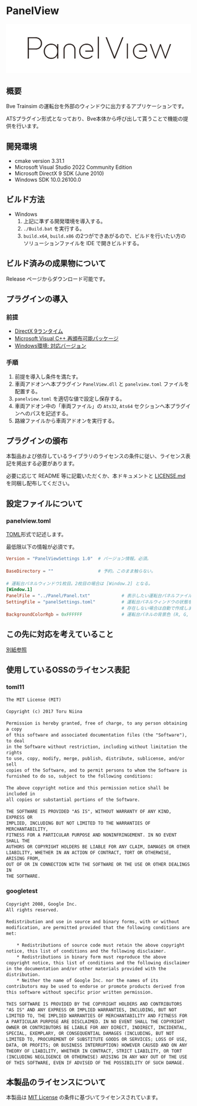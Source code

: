 ﻿# PanelView

![PanelView ロゴ](./Logo.jpg)

## 概要

Bve Trainsim の運転台を外部のウィンドウに出力するアプリケーションです。

ATSプラグイン形式となっており、Bve本体から呼び出して貰うことで機能の提供を行います。

## 開発環境

* cmake version 3.31.1
* Microsoft Visual Studio 2022 Community Edition
* Microsoft DirectX 9 SDK (June 2010) 
* Windows SDK 10.0.26100.0

## ビルド方法

* Windows 
  1. 上記に準ずる開発環境を導入する。
  1. `./Build.bat` を実行する。
  1. `build.x64`, `build.x86` の2つができあがるので、ビルドを行いたい方のソリューションファイルを IDE で開きビルドする。

## ビルド済みの成果物について

Release ページからダウンロード可能です。

## プラグインの導入

### 前提

* [DirectX 9ランタイム](https://www.microsoft.com/ja-jp/download/details.aspx?id=35)
* [Microsoft Visual C++ 再頒布可能パッケージ](https://learn.microsoft.com/ja-jp/cpp/windows/latest-supported-vc-redist?view=msvc-170#latest-microsoft-visual-c-redistributable-version)
* [Windows環境: 対応バージョン](https://developer.microsoft.com/ja-jp/windows/downloads/windows-sdk/#supported-operating-systems)

### 手順

1. 前提を導入し条件を満たす。
1. 車両アドオンへ本プラグイン `PanelView.dll` と `panelview.toml` ファイルを配置する。
1. `panelview.toml` を適切な値で設定し保存する。
1. 車両アドオン中の「車両ファイル」の `Ats32`, `Ats64` セクションへ本プラグインへのパスを記述する。
1. 路線ファイルから車両アドオンを実行する。

## プラグインの頒布

本製品および依存しているライブラリのライセンスの条件に従い、ライセンス表記を掲出する必要があります。

必要に応じて README 等に記載いただくか、本ドキュメントと [LICENSE.md](./LICENSE.md) を同梱し配布してください。

## 設定ファイルについて

### panelview.toml

[TOML](https://ja.wikibooks.org/wiki/Toml)形式で記述します。

最低限以下の情報が必須です。

```toml
Version = "PanelViewSettings 1.0"  # バージョン情報。必須。

BaseDirectory = ""                 # 予約。このまま触らない。

# 運転台パネルウィンドウ1枚目。2枚目の場合は [Window.2] となる。
[Window.1] 
PanelFile = "../Panel/Panel.txt"            # 表示したい運転台パネルファイルへのパス
SettingFile = "panelSettings.toml"          # 運転台パネルウィンドウの状態を保存するファイルへのパス。
                                            # 存在しない場合は自動で作成します。
BackgroundColorRgb = 0xFFFFFF               # 運転台パネルの背景色 (R, G, B)
```

## この先に対応を考えていること

[別紙参照](./TODO.md)

## 使用しているOSSのライセンス表記

### toml11

```text
The MIT License (MIT)

Copyright (c) 2017 Toru Niina

Permission is hereby granted, free of charge, to any person obtaining a copy
of this software and associated documentation files (the "Software"), to deal
in the Software without restriction, including without limitation the rights
to use, copy, modify, merge, publish, distribute, sublicense, and/or sell
copies of the Software, and to permit persons to whom the Software is
furnished to do so, subject to the following conditions:

The above copyright notice and this permission notice shall be included in
all copies or substantial portions of the Software.

THE SOFTWARE IS PROVIDED "AS IS", WITHOUT WARRANTY OF ANY KIND, EXPRESS OR
IMPLIED, INCLUDING BUT NOT LIMITED TO THE WARRANTIES OF MERCHANTABILITY,
FITNESS FOR A PARTICULAR PURPOSE AND NONINFRINGEMENT. IN NO EVENT SHALL THE
AUTHORS OR COPYRIGHT HOLDERS BE LIABLE FOR ANY CLAIM, DAMAGES OR OTHER
LIABILITY, WHETHER IN AN ACTION OF CONTRACT, TORT OR OTHERWISE, ARISING FROM,
OUT OF OR IN CONNECTION WITH THE SOFTWARE OR THE USE OR OTHER DEALINGS IN
THE SOFTWARE.
```

### googletest

```text
Copyright 2008, Google Inc.
All rights reserved.

Redistribution and use in source and binary forms, with or without
modification, are permitted provided that the following conditions are
met:

    * Redistributions of source code must retain the above copyright
notice, this list of conditions and the following disclaimer.
    * Redistributions in binary form must reproduce the above
copyright notice, this list of conditions and the following disclaimer
in the documentation and/or other materials provided with the
distribution.
    * Neither the name of Google Inc. nor the names of its
contributors may be used to endorse or promote products derived from
this software without specific prior written permission.

THIS SOFTWARE IS PROVIDED BY THE COPYRIGHT HOLDERS AND CONTRIBUTORS
"AS IS" AND ANY EXPRESS OR IMPLIED WARRANTIES, INCLUDING, BUT NOT
LIMITED TO, THE IMPLIED WARRANTIES OF MERCHANTABILITY AND FITNESS FOR
A PARTICULAR PURPOSE ARE DISCLAIMED. IN NO EVENT SHALL THE COPYRIGHT
OWNER OR CONTRIBUTORS BE LIABLE FOR ANY DIRECT, INDIRECT, INCIDENTAL,
SPECIAL, EXEMPLARY, OR CONSEQUENTIAL DAMAGES (INCLUDING, BUT NOT
LIMITED TO, PROCUREMENT OF SUBSTITUTE GOODS OR SERVICES; LOSS OF USE,
DATA, OR PROFITS; OR BUSINESS INTERRUPTION) HOWEVER CAUSED AND ON ANY
THEORY OF LIABILITY, WHETHER IN CONTRACT, STRICT LIABILITY, OR TORT
(INCLUDING NEGLIGENCE OR OTHERWISE) ARISING IN ANY WAY OUT OF THE USE
OF THIS SOFTWARE, EVEN IF ADVISED OF THE POSSIBILITY OF SUCH DAMAGE.
```

## 本製品のライセンスについて

本製品は [MIT License](./LICENSE.md) の条件に基づいてライセンスされています。
